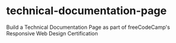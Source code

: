 # technical-documentation-page
Build a Technical Documentation Page as part of freeCodeCamp's Responsive Web Design Certification
